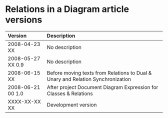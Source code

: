 ﻿Relations in a Diagram article versions
=======================================

|Version|Description|
| :- | :- |
|2008-04-23 XX|No description|
|2008-05-27 XX  0.9|No description|
|2008-06-15 XX|Before moving texts from Relations to Dual & Unary and Relation Synchronization|
|2008-06-21 00  1.0|After project Document Diagram Expression for Classes & Relations|
|XXXX-XX-XX XX|Development version|

